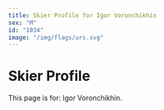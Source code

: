 ```yaml
---
title: Skier Profile for Igor Voronchikhin
sex: "M"
id: "1034"
image: "/img/flags/urs.svg" 
---
```


# Skier Profile

This page is for: Igor Voronchikhin.
    
